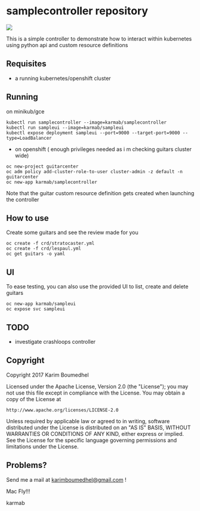 # samplecontroller repository

[![](https://images.microbadger.com/badges/image/karmab/samplecontroller.svg)](https://microbadger.com/images/karmab/samplecontroller "Get your own image badge on microbadger.com")

This is a simple controller to demonstrate how to interact within kubernetes using python api and custom resource definitions

## Requisites

- a running kubernetes/openshift cluster

## Running

on minikub/gce

```
kubectl run samplecontroller --image=karmab/samplecontroller
kubectl run sampleui --image=karmab/sampleui
kubectl expose deployment sampleui --port=9000 --target-port=9000 --type=LoadBalancer
```

- on openshift ( enough privileges needed as i m checking guitars cluster wide)

```
oc new-project guitarcenter
oc adm policy add-cluster-role-to-user cluster-admin -z default -n guitarcenter
oc new-app karmab/samplecontroller
```

Note that the guitar custom resource definition gets created when launching the controller

## How to use

Create some guitars and see the review made for you

```
oc create -f crd/stratocaster.yml
oc create -f crd/lespaul.yml
oc get guitars -o yaml
```

## UI

To ease testing, you can also use the provided UI to list, create and delete guitars

```
oc new-app karmab/sampleui
oc expose svc sampleui
```

## TODO

- investigate crashloops controller

## Copyright

Copyright 2017 Karim Boumedhel

Licensed under the Apache License, Version 2.0 (the "License");
you may not use this file except in compliance with the License.
You may obtain a copy of the License at

    http://www.apache.org/licenses/LICENSE-2.0

Unless required by applicable law or agreed to in writing, software
distributed under the License is distributed on an "AS IS" BASIS,
WITHOUT WARRANTIES OR CONDITIONS OF ANY KIND, either express or implied.
See the License for the specific language governing permissions and
limitations under the License.

## Problems?

Send me a mail at [karimboumedhel@gmail.com](mailto:karimboumedhel@gmail.com) !

Mac Fly!!!

karmab
